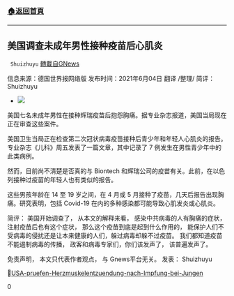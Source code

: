 ###  [:house:返回首頁](https://github.com/ourhimalayas/txt)
---

## 美国调查未成年男性接种疫苗后心肌炎
` Shuizhuyu` [轉載自GNews](https://gnews.org/zh-hans/1297048/)

信息来源：德国世界报网络版 
发布时间：2021年6月04日
翻译 /整理/ 简评： Shuizhuyu

- ![]()![](https://gnews-media-offload.s3.amazonaws.com/wp-content/uploads/2021/06/04045334/cdc-IgMj3JQgcoA-unsplash-scaled.jpg)


美国七名未成年男性在接种辉瑞疫苗后抱怨胸痛。据专业杂志报道，美国当局现在正在审查这些案件。

美国卫生当局正在检查第二次冠状病毒疫苗接种后青少年和年轻人心肌炎的报告。专业杂志《儿科》周五发表了一篇文章，其中记录了 7 例发生在男性青少年中的此类病例。

然而，目前尚不清楚是否真的与 Biontech 和辉瑞公司的疫苗有关。此前，在以色列接种过疫苗的年轻人也有类似的报告。

这些男孩年龄在 14 至 19 岁之间，在 4 月或 5 月接种了疫苗，几天后报告出现胸痛。研究表明，包括 Covid-19 在内的多种感染都可能导致心肌发炎或心肌炎。

简评： 美国开始调查了， 从本文的解释来看， 感染中共病毒的人有胸痛的症状， 注射疫苗后也有这个症状， 那么这个疫苗到底是起到什么作用的， 能保护人们不受病毒的侵扰还是让本来健康的人们，躲过病毒却躲不过疫苗。 我们都知道疫苗不能遏制病毒的传播， 政客和病毒专家们，你们该发声了， 该普遍发声了。

免责声明， 本文只代表作者观点， 与 Gnews平台无关。
发表： Shuizhuyu

🔗[USA-pruefen-Herzmuskelentzuendung-nach-Impfung-bei-Jungen](https://www.welt.de/wissenschaft/article231578577/USA-pruefen-Herzmuskelentzuendung-nach-Impfung-bei-Jungen.html)

0
